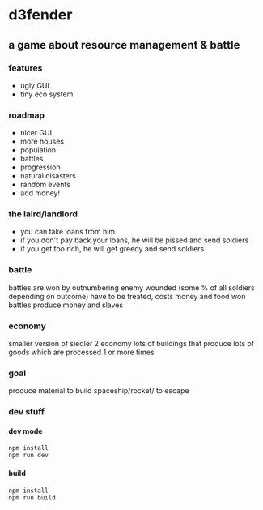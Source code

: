 # d3fender
## a game about resource management & battle

### features

* ugly GUI
* tiny eco system

### roadmap

* nicer GUI
* more houses
* population
* battles
* progression
* natural disasters
* random events
* add money!

### the laird/landlord

* you can take loans from him
* if you don't pay back your loans, he will be pissed and send soldiers
* if you get too rich, he will get greedy and send soldiers

### battle
battles are won by outnumbering enemy
wounded (some % of all soldiers depending on outcome) have to be treated, costs money and food
won battles produce money and slaves

### economy
smaller version of siedler 2 economy
lots of buildings that produce lots of goods which are processed 1 or more times

### goal
produce material to build spaceship/rocket/ to escape


### dev stuff

#### dev mode

```
npm install
npm run dev
```

#### build

```
npm install
npm run build
```

